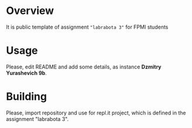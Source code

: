 # Overview

It is public template of assignment `"labrabota 3"` for FPMI students

# Usage

Please, edit README and add some details, as instance **Dzmitry Yurashevich 9b**.

# Building

Please, import repository and use for repl.it project, which is defined in the assignment "labrabota 3".

